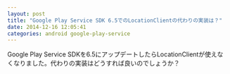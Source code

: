 ```yaml
---
layout: post
title: "Google Play Service SDK 6.5でのLocationClientの代わりの実装は？"
date: 2014-12-16 12:05:41
categories: android google-play-service
---
```

<p>Google Play Service SDKを6.5にアップデートしたらLocationClientが使えなくなりました。代わりの実装はどうすれば良いのでしょうか？</p>
